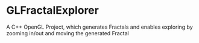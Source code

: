 # GLFractalExplorer
A C++ OpenGL Project, which generates Fractals and enables exploring by zooming in/out and moving the generated Fractal
